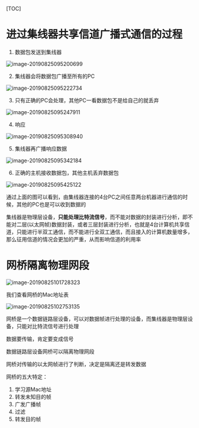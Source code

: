 [TOC]

# 进过集线器共享信道广播式通信的过程

1. 数据包发送到集线器

![image-20190825095200699](/Users/chenyansong/Documents/note/images/computeNetwork/image-20190825095200699.png)

2. 集线器会将数据包广播至所有的PC

![image-20190825095222734](/Users/chenyansong/Documents/note/images/computeNetwork/image-20190825095222734.png)

3. 只有正确的PC会处理，其他PC一看数据包不是给自己的就丢弃

![image-20190825095247911](/Users/chenyansong/Documents/note/images/computeNetwork/image-20190825095247911.png)

4. 响应

![image-20190825095308940](/Users/chenyansong/Documents/note/images/computeNetwork/image-20190825095308940.png)

5. 集线器再广播响应数据

![image-20190825095342184](/Users/chenyansong/Documents/note/images/computeNetwork/image-20190825095342184.png)

6. 正确的主机接收数据包，其他主机丢弃数据包

![image-20190825095425122](/Users/chenyansong/Documents/note/images/computeNetwork/image-20190825095425122.png)

通过上面的图可以看到，由集线器连接的4台PC之间任意两台机器进行通信的时候，其他的PC也是可以收到数据的



集线器是物理层设备，**只能处理比特流信号**，而不能对数据的封装进行分析，即不能对二层(以太网帧)数据封装，或者三层封装进行分析，也就是4台计算机共享信道，只能进行半双工通信，而不能进行全双工通信，而且接入的计算机数量增多，那么征用信道的情况会更加的严重，从而影响信道的利用率



# 网桥隔离物理网段



![image-20190825101728323](/Users/chenyansong/Documents/note/images/computeNetwork/image-20190825101728323.png)

我们查看网桥的Mac地址表

![image-20190825102753135](/Users/chenyansong/Documents/note/images/computeNetwork/image-20190825102753135.png)

网桥是一个数据链路层设备，可以对数据帧进行处理的设备，而集线器是物理层设备，只能对比特流信号进行处理

数据要传输，肯定要变成信号

数据链路层设备网桥可以隔离物理网段

网桥对传输的以太网帧进行了判断，决定是隔离还是转发数据

网桥的五大特定：

1. 学习源Mac地址
2. 转发未知目的帧
3. 广发广播帧
4. 过滤
5. 转发目的帧